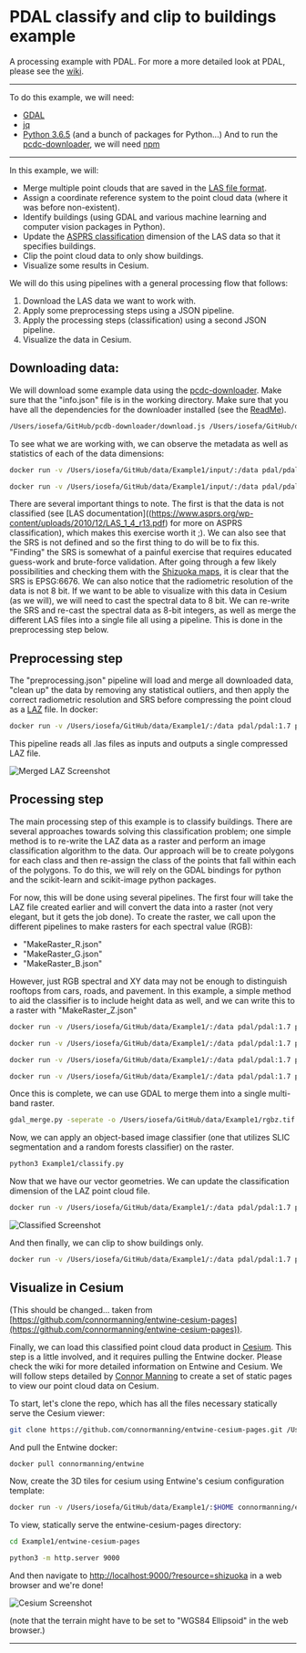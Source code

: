 # PDAL classify and clip to buildings example

A processing example with PDAL. For more a more detailed look at PDAL, please see the [wiki](https://github.com/dotloom/data/wiki/PDAL).

***
To do this example, we will need:
  - [GDAL](http://www.gdal.org/)
  - [jq](https://stedolan.github.io/jq/)
  - [Python 3.6.5](https://www.python.org/)
  (and a bunch of packages for Python...)
And to run the [pcdc-downloader](https://github.com/dotloom/pcdb-downloader), we will need [npm](https://www.npmjs.com/)
***

In this example, we will:
  * Merge multiple point clouds that are saved in the [LAS file format](https://www.asprs.org/divisions-committees/lidar-division/laser-las-file-format-exchange-activities).
  * Assign a coordinate reference system to the point cloud data (where it was before non-existent).
  * Identify buildings (using GDAL and various machine learning and computer vision packages in Python).
  * Update the [ASPRS classification](https://www.asprs.org/wp-content/uploads/2010/12/LAS_1_4_r13.pdf) dimension of the LAS data so that it specifies buildings.
  * Clip the point cloud data to only show buildings.
  * Visualize some results in Cesium.

We will do this using pipelines with a general processing flow that follows:
  1. Download the LAS data we want to work with.
  2. Apply some preprocessing steps using a JSON pipeline.
  3. Apply the processing steps (classification) using a second JSON pipeline.
  4. Visualize the data in Cesium.

## Downloading data:

We will download some example data using the [pcdc-downloader](https://github.com/dotloom/pcdb-downloader). Make sure that the "info.json" file is in the working directory. Make sure that you have all the dependencies for the downloader installed (see the [ReadMe](https://github.com/dotloom/pcdb-downloader/blob/master/README.md)).

```bash
/Users/iosefa/GitHub/pcdb-downloader/download.js /Users/iosefa/GitHub/data/Example1/input/
```  

To see what we are working with, we can observe the metadata as well as statistics of each of the data dimensions:

```bash
docker run -v /Users/iosefa/GitHub/data/Example1/input/:/data pdal/pdal:1.7 pdal info data/28K2460011102-1.las --metadata

docker run -v /Users/iosefa/GitHub/data/Example1/input/:/data pdal/pdal:1.7 pdal info data/28K2460011102-1.las --stats
```

There are several important things to note. The first is that the data is not classified (see [LAS documentation]((https://www.asprs.org/wp-content/uploads/2010/12/LAS_1_4_r13.pdf) for more on ASPRS classification), which makes this exercise worth it ;). We can also see that the SRS is not defined and so the first thing to do will be to fix this. "Finding" the SRS is somewhat of a painful exercise that requires educated guess-work and brute-force validation. After going through a few likely possibilities and checking them with the [Shizuoka maps](https://pointcloud.pref.shizuoka.jp/lasmap/ankenmap?ankenno=28K2460011102), it is clear that the SRS is EPSG:6676. We can also notice that the radiometric resolution of the data is not 8 bit. If we want to be able to visualize with this data in Cesium (as we will), we will need to cast the spectral data to 8 bit. We can re-write the SRS and re-cast the spectral data as 8-bit integers, as well as merge the different LAS files into a single file all using a pipeline. This is done in the preprocessing step below.

## Preprocessing step

The "preprocessing.json" pipeline will load and merge all downloaded data, "clean up" the data by removing any statistical outliers, and then apply the correct radiometric resolution and SRS before compressing the point cloud as a [LAZ](https://www.laszip.org/) file. In docker:

```bash
docker run -v /Users/iosefa/GitHub/data/Example1/:/data pdal/pdal:1.7 pdal pipeline data/preprocessing.json
```

This pipeline reads all .las files as inputs and outputs a single compressed LAZ file.

![Merged LAZ Screenshot](/Example1/screenshots/merged.png)

## Processing step

The main processing step of this example is to classify buildings. There are several approaches towards solving this classification problem; one simple method is to re-write the LAZ data as a raster and perform an image classification algorithm to the data. Our approach will be to create polygons for each class and then re-assign the class of the points that fall within each of the polygons. To do this, we will rely on the GDAL bindings for python and the scikit-learn and scikit-image python packages.

For now, this will be done using several pipelines. The first four will take the LAZ file created earlier and will convert the data into a raster (not very elegant, but it gets the job done). To create the raster, we call upon the different pipelines to make rasters for each spectral value (RGB):
  * "MakeRaster_R.json"
  * "MakeRaster_G.json"
  * "MakeRaster_B.json"

However, just RGB spectral and XY data may not be enough to distinguish rooftops from cars, roads, and pavement. In this example, a simple method to aid the classifier is to include height data as well, and we can write this to a raster with "MakeRaster_Z.json"

```bash
docker run -v /Users/iosefa/GitHub/data/Example1/:/data pdal/pdal:1.7 pdal pipeline data/MakeRaster_R.json

docker run -v /Users/iosefa/GitHub/data/Example1/:/data pdal/pdal:1.7 pdal pipeline data/MakeRaster_G.json

docker run -v /Users/iosefa/GitHub/data/Example1/:/data pdal/pdal:1.7 pdal pipeline data/MakeRaster_B.json

docker run -v /Users/iosefa/GitHub/data/Example1/:/data pdal/pdal:1.7 pdal pipeline data/MakeRaster_Z.json
```

Once this is complete, we can use GDAL to merge them into a single multi-band raster.

```bash
gdal_merge.py -seperate -o /Users/iosefa/GitHub/data/Example1/rgbz.tif -co PHOTOMETRIC=MINISBLACK /Users/iosefa/GitHub/data/Example1/R.tif /Users/iosefa/GitHub/data/Example1/G.tif /Users/iosefa/GitHub/data/Example1/B.tif /Users/iosefa/GitHub/data/Example1/Z.tif
```

Now, we can apply an object-based image classifier (one that utilizes SLIC segmentation and a random forests classifier) on the raster.

```bash
python3 Example1/classify.py
```

Now that we have our vector geometries. We can update the classification dimension of the LAZ point cloud file.

```bash
docker run -v /Users/iosefa/GitHub/data/Example1/:/data pdal/pdal:1.7 pdal pipeline data/apply_classifier.json
```

![Classified Screenshot](/Example1/screenshots/classified.png)

And then finally, we can clip to show buildings only.

```bash
docker run -v /Users/iosefa/GitHub/data/Example1/:/data pdal/pdal:1.7 pdal pipeline data/clip.json
```

## Visualize in Cesium
(This should be changed... taken from [https://github.com/connormanning/entwine-cesium-pages](https://github.com/connormanning/entwine-cesium-pages)).

Finally, we can load this classified point cloud data product in [Cesium](https://cesium.com/). This step is a little involved, and it requires pulling the Entwine docker. Please check the wiki for more detailed information on Entwine and Cesium. We will follow steps detailed by [Connor Manning](https://github.com/connormanning/entwine-cesium-pages) to create a set of static pages to view our point cloud data on Cesium.    

To start, let's clone the repo, which has all the files necessary statically serve the Cesium viewer:

```bash
git clone https://github.com/connormanning/entwine-cesium-pages.git /Users/iosefa/GitHub/data/Example1/entwine-cesium-pages
```

And pull the Entwine docker:

```bash
docker pull connormanning/entwine
```

Now, create the 3D tiles for cesium using Entwine's cesium configuration template:

```bash
docker run -v /Users/iosefa/GitHub/data/Example1/:$HOME connormanning/entwine build /var/entwine/config/cesium.json -i $HOME/merged_clf.laz -o $HOME/entwine-cesium-pages/data/shizuoka
```

To view, statically serve the entwine-cesium-pages directory:

```bash
cd Example1/entwine-cesium-pages

python3 -m http.server 9000
```

And then navigate to [http://localhost:9000/?resource=shizuoka](http://localhost:9000/?resource=shizuoka) in a web browser and we're done!

![Cesium Screenshot](/Example1/screenshots/cesium.png)

(note that the terrain might have to be set to "WGS84 Ellipsoid" in the web browser.)

***
